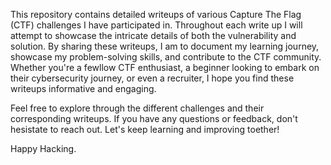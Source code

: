 This repository contains detailed writeups of various Capture The Flag (CTF) challenges I have participated in. Throughout each write up I will attempt to showcase the intricate details of both the vulnerability and solution. By sharing these writeups, I am to document my learning journey, showcase my problem-solving skills, and contribute to the CTF community. Whether you're a fewllow CTF enthusiast, a beginner looking to embark on their cybersecurity journey, or even a recruiter, I hope you find these writeups informative and engaging.

Feel free to explore through the different challenges and their corresponding writeups. If you have any questions or feedback, don't hesistate to reach out. Let's keep learning and improving toether!

Happy Hacking.
